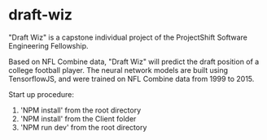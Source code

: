 # draft-wiz

"Draft Wiz" is a capstone individual project of the ProjectShift Software Engineering Fellowship.

Based on NFL Combine data, "Draft Wiz" will predict the draft position of a college football player. The neural network models are built
using TensorflowJS, and were trained on NFL Combine data from 1999 to 2015.

Start up procedure:

1. 'NPM install' from the root directory
2. 'NPM install' from the Client folder
3. 'NPM run dev' from the root directory
